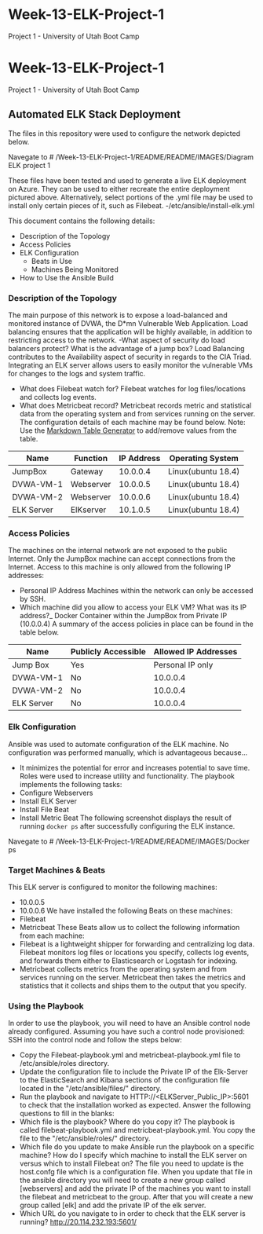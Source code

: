 # Week-13-ELK-Project-1
Project 1 - University of Utah Boot Camp

# Week-13-ELK-Project-1
Project 1 - University of Utah Boot Camp

## Automated ELK Stack Deployment
The files in this repository were used to configure the network depicted below.

Navegate to # /Week-13-ELK-Project-1/README/README/IMAGES/Diagram ELK project 1
 
These files have been tested and used to generate a live ELK deployment on Azure. They can be used to either recreate the entire deployment pictured above. Alternatively, select portions of the .yml file may be used to install only certain pieces of it, such as Filebeat.
  -/etc/ansible/install-elk.yml

This document contains the following details:
- Description of the Topology
- Access Policies
- ELK Configuration
  - Beats in Use
  - Machines Being Monitored
- How to Use the Ansible Build

### Description of the Topology

The main purpose of this network is to expose a load-balanced and monitored instance of DVWA, the D*mn Vulnerable Web Application.
Load balancing ensures that the application will be highly available, in addition to restricting access to the network.
-What aspect of security do load balancers protect? What is the advantage of a jump box? Load Balancing contributes to the Availability aspect of security in regards to the CIA Triad.
Integrating an ELK server allows users to easily monitor the vulnerable VMs for changes to the logs and system traffic.
- What does Filebeat watch for? Filebeat watches for log files/locations and collects log events.
- What does Metricbeat record? Metricbeat records metric and statistical data from the operating system and from services running on the server.
The configuration details of each machine may be found below.
Note: Use the [Markdown Table Generator](http://www.tablesgenerator.com/markdown_tables) to add/remove values from the table.

| Name     | Function | IP Address | Operating System |
|----------|----------|------------|------------------|
| JumpBox  | Gateway  | 10.0.0.4   |Linux(ubuntu 18.4)|
| DVWA-VM-1| Webserver| 10.0.0.5   |Linux(ubuntu 18.4)|
| DVWA-VM-2| Webserver| 10.0.0.6   |Linux(ubuntu 18.4)|
|ELK Server| ElKserver| 10.1.0.5   |Linux(ubuntu 18.4)|

### Access Policies

The machines on the internal network are not exposed to the public Internet. 
Only the JumpBox machine can accept connections from the Internet. Access to this machine is only allowed from the following IP addresses:
- Personal IP Address
Machines within the network can only be accessed by SSH.
- Which machine did you allow to access your ELK VM? What was its IP address?_ Docker Container within the JumpBox from Private IP (10.0.0.4)
A summary of the access policies in place can be found in the table below.

| Name     | Publicly Accessible | Allowed IP Addresses |
|----------|---------------------|----------------------|
| Jump Box | Yes                 | Personal IP only     |
| DVWA-VM-1| No                  | 10.0.0.4             |
| DVWA-VM-2| No                  | 10.0.0.4             |
|ELK Server| No                  | 10.0.0.4             | 

### Elk Configuration

Ansible was used to automate configuration of the ELK machine. No configuration was performed manually, which is advantageous because...
- It minimizes the potential for error and increases potential to save time. Roles were used to increase utility and functionality.
The playbook implements the following tasks:
- Configure Webservers
- Install ELK Server
- Install File Beat
- Install Metric Beat
The following screenshot displays the result of running `docker ps` after successfully configuring the ELK instance.
 
 Navegate to # /Week-13-ELK-Project-1/README/README/IMAGES/Docker ps
 
### Target Machines & Beats

This ELK server is configured to monitor the following machines:
- 10.0.0.5
- 10.0.0.6
We have installed the following Beats on these machines:
- Filebeat
- Metricbeat
These Beats allow us to collect the following information from each machine:
- Filebeat is a lightweight shipper for forwarding and centralizing log data. Filebeat monitors log files or locations you specify, collects log events, and forwards them either to Elasticsearch or Logstash for indexing.
- Metricbeat collects metrics from the operating system and from services running on the server. Metricbeat then takes the metrics and statistics that it collects and ships them to the output that you specify.

### Using the Playbook

In order to use the playbook, you will need to have an Ansible control node already configured. Assuming you have such a control node provisioned: 
SSH into the control node and follow the steps below:
- Copy the Filebeat-playbook.yml and metricbeat-playbook.yml file to /etc/ansible/roles directory.
- Update the configuration file to include the Private IP of the Elk-Server to the ElasticSearch and Kibana sections of the configuration file located in the "/etc/ansible/files/" directory.
- Run the playbook and navigate to HTTP://<ELKServer_Public_IP>:5601 to check that the installation worked as expected.
Answer the following questions to fill in the blanks:
- Which file is the playbook? Where do you copy it? The playbook is called filebeat-playbook.yml and metricbeat-playbook.yml. You copy the file to the "/etc/ansible/roles/" directory.
- Which file do you update to make Ansible run the playbook on a specific machine? How do I specify which machine to install the ELK server on versus which to install Filebeat on? The file you need to update is the host.confg file which is a configuration file. When you update that file in the ansible directory you will need to create a new group called [webservers] and add the private IP of the machines you want to install the filebeat and metricbeat to the group. After that you will create a new group called [elk] and add the private IP of the elk server.
- Which URL do you navigate to in order to check that the ELK server is running? http://20.114.232.193:5601/
